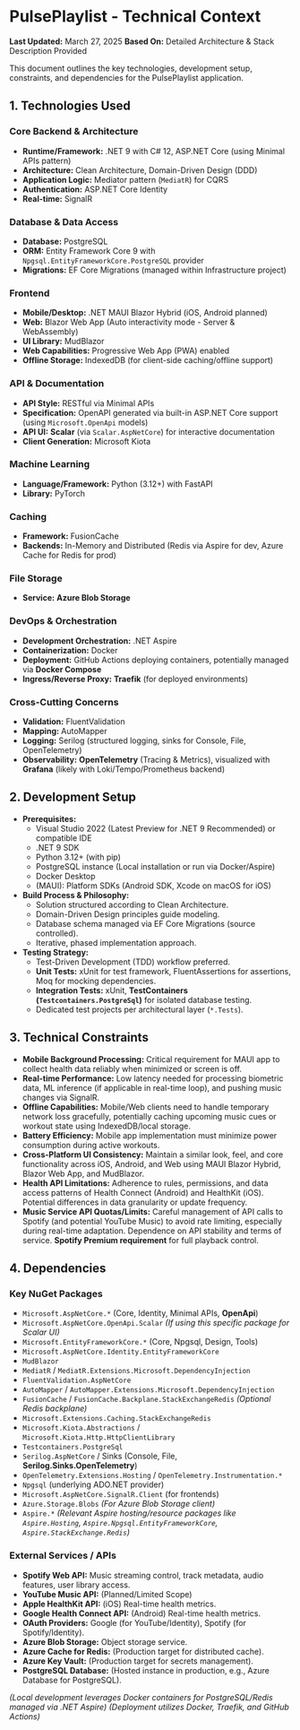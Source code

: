 # PulsePlaylist - Technical Context

**Last Updated:** March 27, 2025
**Based On:** Detailed Architecture & Stack Description Provided

This document outlines the key technologies, development setup, constraints, and dependencies for the PulsePlaylist application.

## 1. Technologies Used

### Core Backend & Architecture

- **Runtime/Framework:** .NET 9 with C# 12, ASP.NET Core (using Minimal APIs pattern)
- **Architecture:** Clean Architecture, Domain-Driven Design (DDD)
- **Application Logic:** Mediator pattern (`MediatR`) for CQRS
- **Authentication:** ASP.NET Core Identity
- **Real-time:** SignalR

### Database & Data Access

- **Database:** PostgreSQL
- **ORM:** Entity Framework Core 9 with `Npgsql.EntityFrameworkCore.PostgreSQL` provider
- **Migrations:** EF Core Migrations (managed within Infrastructure project)

### Frontend

- **Mobile/Desktop:** .NET MAUI Blazor Hybrid (iOS, Android planned)
- **Web:** Blazor Web App (Auto interactivity mode - Server & WebAssembly)
- **UI Library:** MudBlazor
- **Web Capabilities:** Progressive Web App (PWA) enabled
- **Offline Storage:** IndexedDB (for client-side caching/offline support)

### API & Documentation

- **API Style:** RESTful via Minimal APIs
- **Specification:** OpenAPI generated via built-in ASP.NET Core support (using `Microsoft.OpenApi` models)
- **API UI:** **Scalar** (via `Scalar.AspNetCore`) for interactive documentation
- **Client Generation:** Microsoft Kiota

### Machine Learning

- **Language/Framework:** Python (3.12+) with FastAPI
- **Library:** PyTorch

### Caching

- **Framework:** FusionCache
- **Backends:** In-Memory and Distributed (Redis via Aspire for dev, Azure Cache for Redis for prod)

### File Storage

- **Service:** **Azure Blob Storage**

### DevOps & Orchestration

- **Development Orchestration:** .NET Aspire
- **Containerization:** Docker
- **Deployment:** GitHub Actions deploying containers, potentially managed via **Docker Compose**
- **Ingress/Reverse Proxy:** **Traefik** (for deployed environments)

### Cross-Cutting Concerns

- **Validation:** FluentValidation
- **Mapping:** AutoMapper
- **Logging:** Serilog (structured logging, sinks for Console, File, OpenTelemetry)
- **Observability:** **OpenTelemetry** (Tracing & Metrics), visualized with **Grafana** (likely with Loki/Tempo/Prometheus backend)

## 2. Development Setup

- **Prerequisites:**
  - Visual Studio 2022 (Latest Preview for .NET 9 Recommended) or compatible IDE
  - .NET 9 SDK
  - Python 3.12+ (with pip)
  - PostgreSQL instance (Local installation or run via Docker/Aspire)
  - Docker Desktop
  - (MAUI): Platform SDKs (Android SDK, Xcode on macOS for iOS)
- **Build Process & Philosophy:**
  - Solution structured according to Clean Architecture.
  - Domain-Driven Design principles guide modeling.
  - Database schema managed via EF Core Migrations (source controlled).
  - Iterative, phased implementation approach.
- **Testing Strategy:**
  - Test-Driven Development (TDD) workflow preferred.
  - **Unit Tests:** xUnit for test framework, FluentAssertions for assertions, Moq for mocking dependencies.
  - **Integration Tests:** xUnit, **TestContainers (`Testcontainers.PostgreSql`)** for isolated database testing.
  - Dedicated test projects per architectural layer (`*.Tests`).

## 3. Technical Constraints

- **Mobile Background Processing:** Critical requirement for MAUI app to collect health data reliably when minimized or screen is off.
- **Real-time Performance:** Low latency needed for processing biometric data, ML inference (if applicable in real-time loop), and pushing music changes via SignalR.
- **Offline Capabilities:** Mobile/Web clients need to handle temporary network loss gracefully, potentially caching upcoming music cues or workout state using IndexedDB/local storage.
- **Battery Efficiency:** Mobile app implementation must minimize power consumption during active workouts.
- **Cross-Platform UI Consistency:** Maintain a similar look, feel, and core functionality across iOS, Android, and Web using MAUI Blazor Hybrid, Blazor Web App, and MudBlazor.
- **Health API Limitations:** Adherence to rules, permissions, and data access patterns of Health Connect (Android) and HealthKit (iOS). Potential differences in data granularity or update frequency.
- **Music Service API Quotas/Limits:** Careful management of API calls to Spotify (and potential YouTube Music) to avoid rate limiting, especially during real-time adaptation. Dependence on API stability and terms of service. **Spotify Premium requirement** for full playback control.

## 4. Dependencies

### Key NuGet Packages

- `Microsoft.AspNetCore.*` (Core, Identity, Minimal APIs, **OpenApi**)
- `Microsoft.AspNetCore.OpenApi.Scalar` _(If using this specific package for Scalar UI)_
- `Microsoft.EntityFrameworkCore.*` (Core, Npgsql, Design, Tools)
- `Microsoft.AspNetCore.Identity.EntityFrameworkCore`
- `MudBlazor`
- `MediatR` / `MediatR.Extensions.Microsoft.DependencyInjection`
- `FluentValidation.AspNetCore`
- `AutoMapper` / `AutoMapper.Extensions.Microsoft.DependencyInjection`
- `FusionCache` / `FusionCache.Backplane.StackExchangeRedis` _(Optional Redis backplane)_
- `Microsoft.Extensions.Caching.StackExchangeRedis`
- `Microsoft.Kiota.Abstractions` / `Microsoft.Kiota.Http.HttpClientLibrary`
- `Testcontainers.PostgreSql`
- `Serilog.AspNetCore` / Sinks (Console, File, **Serilog.Sinks.OpenTelemetry**)
- `OpenTelemetry.Extensions.Hosting` / `OpenTelemetry.Instrumentation.*`
- `Npgsql` (underlying ADO.NET provider)
- `Microsoft.AspNetCore.SignalR.Client` (for frontends)
- `Azure.Storage.Blobs` _(For Azure Blob Storage client)_
- `Aspire.*` _(Relevant Aspire hosting/resource packages like `Aspire.Hosting`, `Aspire.Npgsql.EntityFrameworkCore`, `Aspire.StackExchange.Redis`)_

### External Services / APIs

- **Spotify Web API:** Music streaming control, track metadata, audio features, user library access.
- **YouTube Music API:** (Planned/Limited Scope)
- **Apple HealthKit API:** (iOS) Real-time health metrics.
- **Google Health Connect API:** (Android) Real-time health metrics.
- **OAuth Providers:** Google (for YouTube/Identity), Spotify (for Spotify/Identity).
- **Azure Blob Storage:** Object storage service.
- **Azure Cache for Redis:** (Production target for distributed cache).
- **Azure Key Vault:** (Production target for secrets management).
- **PostgreSQL Database:** (Hosted instance in production, e.g., Azure Database for PostgreSQL).

_(Local development leverages Docker containers for PostgreSQL/Redis managed via .NET Aspire)_
_(Deployment utilizes Docker, Traefik, and GitHub Actions)_
